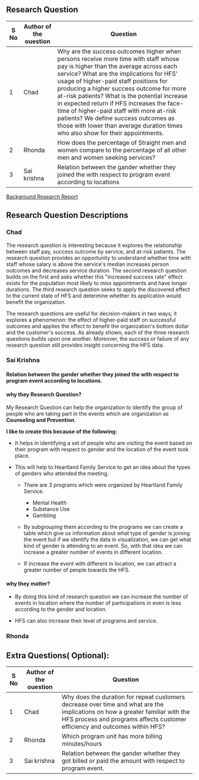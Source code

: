 
## Research Question
|S No|Author of the ouestion| Question|
| ------------- | ------------- | ------------- |
|1| Chad| Why are the success outcomes higher when persons receive more time with staff whose pay is higher than the average across each service? What are the implications for HFS' usage of higher-paid staff positions for producing a higher success outcome for more at-risk patients? What is the potential increase in expected return if HFS increases the face-time of higher-paid staff with more at-risk patients?  We define success outcomes as those with lower than average duration times who also show for their appointments. |
|2| Rhonda |How does the percentage of Straight men and women compare to the percentage of all other men and women seeking services? |
|3| Sai krishna |Relation between the gander whether they joined the with respect to program event according to locations|

[Background Research Report](https://github.com/saikrishnags05/Project-for-Data-to-Decisions/blob/master/Research%20Question/RQ_SAI_KRISHNA/Heartland%20Family%20Service%20background%20research%20report.docx)

## Research Question Descriptions
### Chad

The research question is interesting because it explores the relationship between staff pay, success outcome by service, and at-risk patients. The research question provides an opportunity to understand whether time with staff whose salary is above the service's median increases person outcomes and decreases service duration. The second research question builds on the first and asks whether this "increased success rate" effect exists for the population most likely to miss appointments and have longer durations. The third research question seeks to apply the discovered effect to the current state of HFS and determine whether its application would benefit the organization.

The research questions are useful for decision-makers in two ways; it explores a phenomenon: the effect of higher-paid staff on successful outcomes and applies the effect to benefit the organization's bottom dollar and the customer's success. As already shown, each of the three research questions builds upon one another. Moreover, the success or failure of any research question still provides insight concerning the HFS data.

### Sai Krishna 
#### **Relation between the gander whether they joined the with respect to program event according to locations.**

#### **why they Research Question?**

My Research Question can help the organization to identify the group of people who are taking part in the events 
which are organization as  **Counseling and Prevention**. 

**I like to create this because of the following:**

  * It helps in identifying a set of people who are visiting the event based on their program with respect to gender
     and the location of the event took place.
     
  * This will help to Heartland Family Service to get an idea about the types of genders who attended the meeting.
 
       * There are 3 programs which were organized by Heartland Family Service.
            * Mental Health
            * Substance Use
            * Gambling
            
       * By subgrouping them according to the programs we can create a table which give us information about what 
         type of gender is joining the event but if we identify the data in visualization, we can get what kind of
         gender is attending to an event. So, with that idea we can increase a greater number of events in different location.
         
       * If increase the event with different in location, we can attract a greater number of people towards the HFS.
       
#### **why they matter?** 

* By doing this kind of research question we can increase the number of events in location where the number of 
  participations in even is less according to the gender and location.
  
* HFS can also increase their level of programs and service.


### Rhonda

## Extra Questions( Optional):
|S No|Author of the ouestion| Question|
| ------------- | ------------- | ------------- |
|1| Chad| Why does the duration for repeat customers decrease over time and what are the implications on how a greater familiar with the HFS process and programs affects customer efficiency and outcomes within HFS? |
|2| Rhonda |Which program unit has more billing minutes/hours |
|3| Sai krishna | Relation between the gander whether they got billed or paid the amount with respect to program event.|

